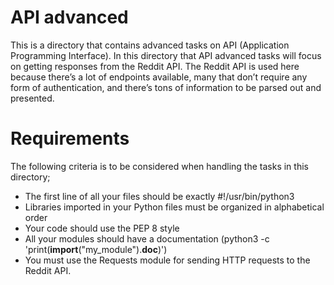 # API advanced
This is a directory that contains advanced tasks on API (Application Programming Interface). In this directory that API advanced tasks will focus on getting responses from the Reddit API. The Reddit API is used here because there’s a lot of endpoints available, many that don’t require any form of authentication, and there’s tons of information to be parsed out and presented.

# Requirements
The following criteria is to be considered when handling the tasks in this directory;
- The first line of all your files should be exactly #!/usr/bin/python3
- Libraries imported in your Python files must be organized in alphabetical order
- Your code should use the PEP 8 style
- All your modules should have a documentation (python3 -c 'print(__import__("my_module").__doc__)')
- You must use the Requests module for sending HTTP requests to the Reddit API.

